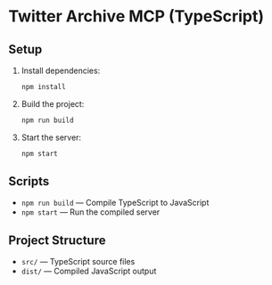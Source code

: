 # Twitter Archive MCP (TypeScript)

## Setup

1. Install dependencies:
   ```sh
   npm install
   ```
2. Build the project:
   ```sh
   npm run build
   ```
3. Start the server:
   ```sh
   npm start
   ```

## Scripts
- `npm run build` — Compile TypeScript to JavaScript
- `npm start` — Run the compiled server

## Project Structure
- `src/` — TypeScript source files
- `dist/` — Compiled JavaScript output
